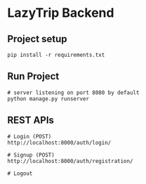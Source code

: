 # LazyTrip Backend

## Project setup
```
pip install -r requirements.txt
```

## Run Project
```
# server listening on port 8080 by default
python manage.py runserver
```

## REST APIs
```
# Login (POST)
http://localhost:8000/auth/login/

# Signup (POST)
http://localhost:8000/auth/registration/

# Logout

```